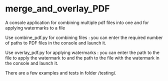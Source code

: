 # merge_and_overlay_PDF
A console  application for combining multiple pdf files into one and for applying watermarks to a file

Use combine_pdf.py for combining files : you can enter the required number of paths to PDF files in the console and launch it.

Use overlay_pdf.py for applying watermarks : you can enter the path to the file to apply the watermark to and the path to the file with the watermark in the console and launch it.

There are a few examples and tests in folder /testing/.
